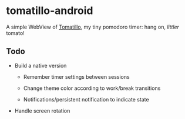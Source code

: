 # tomatillo-android

A simple WebView of [Tomatillo](https://github.com/lukasschwab/tomatillo), my tiny pomodoro timer: hang on, *littler* tomato!

## Todo

+ Build a native version

    + Remember timer settings between sessions

    + Change theme color according to work/break transitions

    + Notifications/persistent notification to indicate state

+ Handle screen rotation

